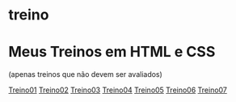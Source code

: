 # treino
 <h1>Meus Treinos em HTML e CSS</h1>
 <p>(apenas treinos que não devem ser avaliados)</p>

 <a href="https://brunokazuma.github.io/treino/treino01/">Treino01</a>
 <a href="https://brunokazuma.github.io/treino/treino02/">Treino02</a>
 <a href="https://brunokazuma.github.io/treino/treino03/">Treino03</a>
 <a href="https://brunokazuma.github.io/treino/treino04/">Treino04</a>
 <a href="https://brunokazuma.github.io/treino/treino05/">Treino05</a>
 <a href="https://brunokazuma.github.io/treino/treino06/">Treino06</a>
 <a href="https://brunokazuma.github.io/treino/treino07/">Treino07</a>
 
